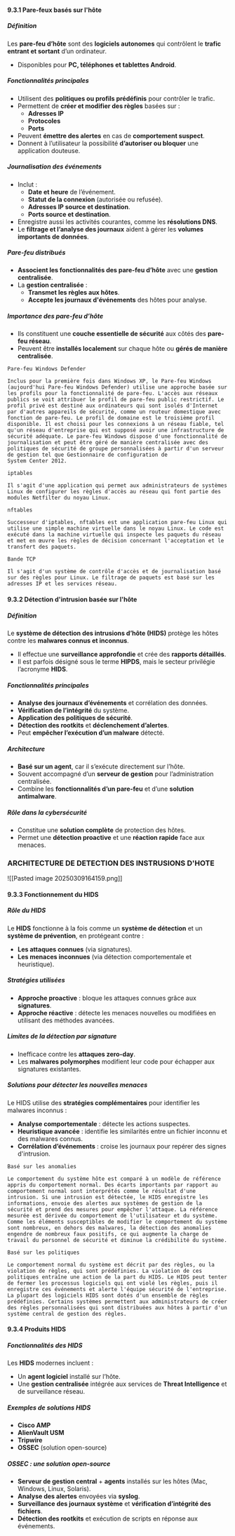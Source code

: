 #### 9.3.1 Pare-feux basés sur l'hôte  

##### Définition  
Les **pare-feu d’hôte** sont des **logiciels autonomes** qui contrôlent le **trafic entrant et sortant** d’un ordinateur.  
- Disponibles pour **PC, téléphones et tablettes Android**.  
##### Fonctionnalités principales  
- Utilisent des **politiques ou profils prédéfinis** pour contrôler le trafic.  
- Permettent de **créer et modifier des règles** basées sur :  
  - **Adresses IP**  
  - **Protocoles**  
  - **Ports**  
- Peuvent **émettre des alertes** en cas de **comportement suspect**.  
- Donnent à l’utilisateur la possibilité **d’autoriser ou bloquer** une application douteuse.  
##### Journalisation des événements  
- Inclut :  
  - **Date et heure** de l’événement.  
  - **Statut de la connexion** (autorisée ou refusée).  
  - **Adresses IP source et destination**.  
  - **Ports source et destination**.  
- Enregistre aussi les activités courantes, comme les **résolutions DNS**.  
- Le **filtrage et l’analyse des journaux** aident à gérer les **volumes importants de données**. 
##### Pare-feu distribués  
- **Associent les fonctionnalités des pare-feu d’hôte** avec une **gestion centralisée**.  
- La **gestion centralisée** :  
  - **Transmet les règles aux hôtes**.  
  - **Accepte les journaux d'événements** des hôtes pour analyse.  
##### Importance des pare-feu d’hôte  
- Ils constituent une **couche essentielle de sécurité** aux côtés des **pare-feu réseau**.  
- Peuvent être **installés localement** sur chaque hôte ou **gérés de manière centralisée**.  


```
Pare-feu Windows Defender

Inclus pour la première fois dans Windows XP, le Pare-feu Windows (aujourd'hui Pare-feu Windows Defender) utilise une approche basée sur les profils pour la fonctionnalité de pare-feu. L'accès aux réseaux publics se voit attribuer le profil de pare-feu public restrictif. Le profil privé est destiné aux ordinateurs qui sont isolés d'Internet par d'autres appareils de sécurité, comme un routeur domestique avec fonction de pare-feu. Le profil de domaine est le troisième profil disponible. Il est choisi pour les connexions à un réseau fiable, tel qu'un réseau d'entreprise qui est supposé avoir une infrastructure de sécurité adéquate. Le pare-feu Windows dispose d'une fonctionnalité de journalisation et peut être géré de manière centralisée avec des politiques de sécurité de groupe personnalisées à partir d'un serveur de gestion tel que Gestionnaire de configuration de System Center 2012.
```

```
iptables

Il s'agit d'une application qui permet aux administrateurs de systèmes Linux de configurer les règles d'accès au réseau qui font partie des modules Netfilter du noyau Linux.
```

```
nftables

Successeur d'iptables, nftables est une application pare-feu Linux qui utilise une simple machine virtuelle dans le noyau Linux. Le code est exécuté dans la machine virtuelle qui inspecte les paquets du réseau et met en œuvre les règles de décision concernant l'acceptation et le transfert des paquets.
```

```
Bande TCP

Il s'agit d'un système de contrôle d'accès et de journalisation basé sur des règles pour Linux. Le filtrage de paquets est basé sur les adresses IP et les services réseau.
```

#### 9.3.2 Détection d'intrusion basée sur l'hôte  

##### Définition  
Le **système de détection des intrusions d’hôte (HIDS)** protège les hôtes contre les **malwares connus et inconnus**.  
- Il effectue une **surveillance approfondie** et crée des **rapports détaillés**.  
- Il est parfois désigné sous le terme **HIPDS**, mais le secteur privilégie l’acronyme **HIDS**.  
##### Fonctionnalités principales  
- **Analyse des journaux d’événements** et corrélation des données.  
- **Vérification de l’intégrité** du système.  
- **Application des politiques de sécurité**.  
- **Détection des rootkits** et **déclenchement d’alertes**.  
- Peut **empêcher l’exécution d’un malware** détecté.  
##### Architecture  
- **Basé sur un agent**, car il s’exécute directement sur l’hôte.  
- Souvent accompagné d’un **serveur de gestion** pour l’administration centralisée.  
- Combine les **fonctionnalités d’un pare-feu** et d’une **solution antimalware**.  
##### Rôle dans la cybersécurité  
- Constitue une **solution complète** de protection des hôtes.  
- Permet une **détection proactive** et une **réaction rapide** face aux menaces.  
### **ARCHITECTURE DE DETECTION DES INSTRUSIONS D'HOTE**
![[Pasted image 20250309164159.png]]

#### 9.3.3 Fonctionnement du HIDS  

##### Rôle du HIDS  
Le **HIDS** fonctionne à la fois comme un **système de détection** et un **système de prévention**, en protégeant contre :  
- **Les attaques connues** (via signatures).  
- **Les menaces inconnues** (via détection comportementale et heuristique).  
##### Stratégies utilisées  
- **Approche proactive** : bloque les attaques connues grâce aux **signatures**.  
- **Approche réactive** : détecte les menaces nouvelles ou modifiées en utilisant des méthodes avancées.  
##### Limites de la détection par signature  
- Inefficace contre les **attaques zero-day**.  
- Les **malwares polymorphes** modifient leur code pour échapper aux signatures existantes.  
##### Solutions pour détecter les nouvelles menaces  
Le HIDS utilise des **stratégies complémentaires** pour identifier les malwares inconnus :  
- **Analyse comportementale** : détecte les actions suspectes.  
- **Heuristique avancée** : identifie les similarités entre un fichier inconnu et des malwares connus.  
- **Corrélation d’événements** : croise les journaux pour repérer des signes d'intrusion.  

```
Basé sur les anomalies

Le comportement du système hôte est comparé à un modèle de référence appris du comportement normal. Des écarts importants par rapport au comportement normal sont interprétés comme le résultat d'une intrusion. Si une intrusion est détectée, le HIDS enregistre les informations, envoie des alertes aux systèmes de gestion de la sécurité et prend des mesures pour empêcher l'attaque. La référence mesurée est dérivée du comportement de l'utilisateur et du système. Comme les éléments susceptibles de modifier le comportement du système sont nombreux, en dehors des malwares, la détection des anomalies engendre de nombreux faux positifs, ce qui augmente la charge de travail du personnel de sécurité et diminue la crédibilité du système.
```

```
Basé sur les politiques

Le comportement normal du système est décrit par des règles, ou la violation de règles, qui sont prédéfinies. La violation de ces politiques entraîne une action de la part du HIDS. Le HIDS peut tenter de fermer les processus logiciels qui ont violé les règles, puis il enregistre ces événements et alerte l'équipe sécurité de l'entreprise. La plupart des logiciels HIDS sont dotés d'un ensemble de règles prédéfinies. Certains systèmes permettent aux administrateurs de créer des règles personnalisées qui sont distribuées aux hôtes à partir d'un système central de gestion des règles.
```

#### 9.3.4 Produits HIDS  

##### Fonctionnalités des HIDS  
Les **HIDS** modernes incluent :  
- Un **agent logiciel** installé sur l’hôte.  
- Une **gestion centralisée** intégrée aux services de **Threat Intelligence** et de surveillance réseau.  

##### Exemples de solutions HIDS  
- **Cisco AMP**  
- **AlienVault USM**  
- **Tripwire**  
- **OSSEC** (solution open-source)  

##### OSSEC : une solution open-source  
- **Serveur de gestion central** + **agents** installés sur les hôtes (Mac, Windows, Linux, Solaris).  
- **Analyse des alertes** envoyées via **syslog**.  
- **Surveillance des journaux système** et **vérification d’intégrité des fichiers**.  
- **Détection des rootkits** et exécution de scripts en réponse aux événements.  
